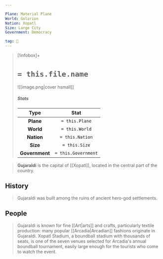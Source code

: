 ```yaml
---

Plane: Material Plane
World: Golarion
Nation: Xopatl
Size: Large City
Government: Democracy

tag: 🌃
---
```


> [!infobox]+
> #  `= this.file.name`
> ![[image.png|cover hsmall]]
> ##### Stats
> Type | Stat |
> :---:|:---:|
> **Plane** | `= this.Plane` |
> **World** | `= this.World` |
> **Nation** | `= this.Nation` |
> **Size** | `= this.Size` |
> **Government** | `= this.Government` |



> **Gujaraldi** is the capital of [[Xopatl]], located in the central part of the country.


## History

> Gujaraldi was built among the ruins of ancient hero-god settlements.


## People

> Gujaraldi is known for fine [[Art|arts]] and crafts, particularly textile production: many popular [[Arcadia|Arcadian]] fashions originate in Gujaraldi. Xopatl Stadium, a boundball stadium with thousands of seats, is one of the seven venues selected for Arcadia's annual boundball tournament, easily large enough for the tourists who come to watch the event.








